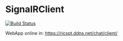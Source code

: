 # SignalRClient 
[![Build Status](https://dev.azure.com/ricardosantos9521/ricardosantos9521/_apis/build/status/Homepage?branchName=master)](https://dev.azure.com/ricardosantos9521/ricardosantos9521/_build/latest?definitionId=1?branchName=master)

WebApp online in: https://ricspt.ddns.net/chat/client/